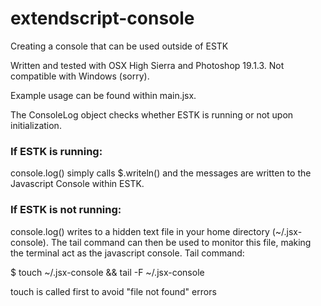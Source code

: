 # extendscript-console
Creating a console that can be used outside of ESTK

Written and tested with OSX High Sierra and Photoshop 19.1.3. Not compatible with Windows (sorry).

Example usage can be found within main.jsx.

The ConsoleLog object checks whether ESTK is running or not upon initialization.

### If ESTK is running:

  console.log() simply calls $.writeln() and the messages are written to the Javascript Console within ESTK.

### If ESTK is not running:

  console.log() writes to a hidden text file in your home directory (~/.jsx-console). The tail command can then be used to monitor this file, making the terminal act as the javascript console. Tail command:

  $ touch ~/.jsx-console && tail -F ~/.jsx-console

  touch is called first to avoid "file not found" errors
